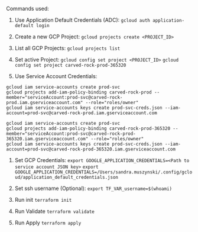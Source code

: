 Commands used:

1. Use Application Default Credentials (ADC):
`gcloud auth application-default login`

1. Create a new GCP Project:
`gcloud projects create <PROJECT_ID>`

1. List all GCP Projects:
`gcloud projects list`

1. Set active Project:
`gcloud config set project <PROJECT_ID>`
`gcloud config set project carved-rock-prod-365320`

1. Use Service Account Credentials:
```
gcloud iam service-accounts create prod-svc
gcloud projects add-iam-policy-binding carved-rock-prod --member="serviceAccount:prod-svc@carved-rock-prod.iam.gserviceaccount.com" --role="roles/owner"
gcloud iam service-accounts keys create prod-svc-creds.json --iam-account=prod-svc@carved-rock-prod.iam.gserviceaccount.com
```

```
gcloud iam service-accounts create prod-svc
gcloud projects add-iam-policy-binding carved-rock-prod-365320 --member="serviceAccount:prod-svc@carved-rock-prod-365320.iam.gserviceaccount.com" --role="roles/owner"
gcloud iam service-accounts keys create prod-svc-creds.json --iam-account=prod-svc@carved-rock-prod-365320.iam.gserviceaccount.com
```


1. Set GCP Credentials:
`export GOOGLE_APPLICATION_CREDENTIALS=<Path to service account JSON key>`
`export GOOGLE_APPLICATION_CREDENTIALS=/Users/sandra.muszynski/.config/gcloud/application_default_credentials.json`

1. Set ssh username (Optional):
`export TF_VAR_username=$(whoami)`

1. Run init
`terraform init`

1. Run Validate
`terraform validate`

1. Run Apply
`terraform apply`
